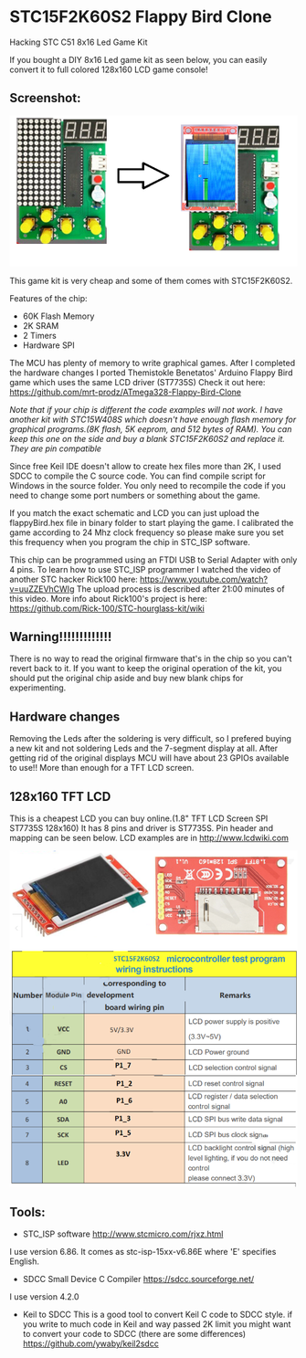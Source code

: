 # STC15F2K60S2 Flappy Bird Clone

Hacking STC C51 8x16 Led Game Kit

If you bought a DIY 8x16 Led game kit as seen below, you can easily convert it to full colored 128x160 LCD game console!

## Screenshot:
![In-Game](https://raw.githubusercontent.com/seyfi-hobbies/STC-C51-Game-Kit/main/images/conversion.png)

This game kit is very cheap and some of them comes with STC15F2K60S2.

Features of the chip: 
* 60K Flash Memory
* 2K SRAM
* 2 Timers
* Hardware SPI

The MCU has plenty of memory to write graphical games. After I completed the hardware changes I ported 
Themistokle Benetatos' Arduino Flappy Bird game which uses the same LCD driver (ST7735S)
Check it out here: https://github.com/mrt-prodz/ATmega328-Flappy-Bird-Clone

*Note that if your chip is different the code examples will not work. 
I have another kit with STC15W408S which doesn't have enough flash memory for graphical programs.(8K flash, 5K eeprom, and 512 bytes of RAM). You can keep this one on the side and buy a blank STC15F2K60S2 and replace it. They are pin compatible*

Since free Keil IDE doesn't allow to create hex files more than 2K, I used SDCC to compile the C source code. You can find compile script for Windows in the source folder. You only need to recompile the code if you need to change some port numbers or something about the game.

If you match the exact schematic and LCD you can just upload the flappyBird.hex file in binary folder to start playing the game. I calibrated the game according to 24 Mhz clock frequency so please make sure you set this frequency when you program the chip in STC_ISP software.

This chip can be programmed using an FTDI USB to Serial Adapter with only 4 pins. To learn how to use STC_ISP programmer I watched the video of another STC hacker Rick100 here: https://www.youtube.com/watch?v=uuZZEVhCWIg
The upload process is described after 21:00 minutes of this video. More info about Rick100's project is here: https://github.com/Rick-100/STC-hourglass-kit/wiki

## Warning!!!!!!!!!!!!!
There is no way to read the original firmware that's in the chip so you can't revert back to it. 
If you want to keep the original operation of the kit, you should put the original chip aside and buy new blank chips for experimenting. 

## Hardware changes
Removing the Leds after the soldering is very difficult, so I prefered buying a new kit and not soldering Leds and the 7-segment display at all.
After getting rid of the original displays MCU will have about 23 GPIOs available to use!! More than enough for a TFT LCD screen.

## 128x160 TFT LCD
This is a cheapest LCD you can buy online.(1.8" TFT LCD Screen SPI ST7735S 128x160)
It has 8 pins and driver is ST7735S. Pin header and mapping can be seen below. LCD examples are in http://www.lcdwiki.com

![LCD](https://raw.githubusercontent.com/seyfi-hobbies/STC-C51-Game-Kit/main/images/LCD_image.png)
![LCD](https://raw.githubusercontent.com/seyfi-hobbies/STC-C51-Game-Kit/main/images/Pin-Mapping.png)

## Tools:

- STC_ISP software
http://www.stcmicro.com/rjxz.html

I use version 6.86. It comes as stc-isp-15xx-v6.86E where 'E' specifies English.


- SDCC Small Device C Compiler
https://sdcc.sourceforge.net/ 

I use version 4.2.0

- Keil to SDCC
  This is a good tool to convert Keil C code to SDCC style.
  if you write to much code in Keil and way passed 2K limit you might want to convert your code to SDCC (there are some differences)
https://github.com/ywaby/keil2sdcc
